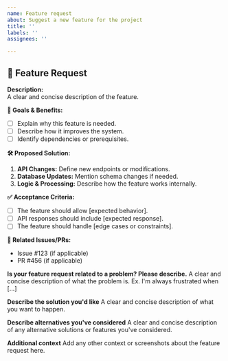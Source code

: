 ```yaml
---
name: Feature request
about: Suggest a new feature for the project
title: ''
labels: ''
assignees: ''

---
```


## 🚀 Feature Request

**Description:**  
A clear and concise description of the feature.

**🎯 Goals & Benefits:**  
- [ ] Explain why this feature is needed.  
- [ ] Describe how it improves the system.  
- [ ] Identify dependencies or prerequisites.  

**🛠️ Proposed Solution:**  
1. **API Changes:** Define new endpoints or modifications.  
2. **Database Updates:** Mention schema changes if needed.  
3. **Logic & Processing:** Describe how the feature works internally.  

**✅ Acceptance Criteria:**  
- [ ] The feature should allow [expected behavior].  
- [ ] API responses should include [expected response].  
- [ ] The feature should handle [edge cases or constraints].  

**📂 Related Issues/PRs:**  
- Issue #123 (if applicable)  
- PR #456 (if applicable)  

**Is your feature request related to a problem? Please describe.**
A clear and concise description of what the problem is. Ex. I'm always frustrated when [...]

**Describe the solution you'd like**
A clear and concise description of what you want to happen.

**Describe alternatives you've considered**
A clear and concise description of any alternative solutions or features you've considered.

**Additional context**
Add any other context or screenshots about the feature request here.
